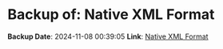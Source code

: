 # Backup of: Native XML Format

**Backup Date**: 2024-11-08 00:39:05
**Link**: [Native XML Format](https://przemienniki.net/export/rxf.xml)
